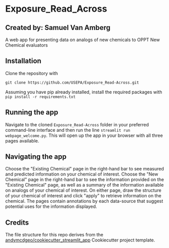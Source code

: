 # Exposure_Read_Across
## Created by: Samuel Van Amberg

A web app for presenting data on analogs of new chemicals to OPPT New Chemical evaluators

## Installation

Clone the repository with 

```
git clone https://github.com/USEPA/Exposure_Read-Across.git

```

Assuming you have pip already installed, install the required packages with `pip install -r requirements.txt`

## Running the app

Navigate to the cloned `Exposure_Read-Across` folder in your preferred command-line interface and then run the line `streamlit run webpage_welcome.py`. This will open up the app in your browser with all three pages available. 

## Navigating the app

Choose the "Existing Chemical" page in the right-hand bar to see measured and predicted information on your chemical of interest. Choose the "New Chemical" page in the right-hand bar to see the information provided on the "Existing Chemical" page, as well as a summary of the information available on analogs of your chemical of interest. On either page, draw the structure of your chemical of interest and click "apply" to retrieve information on the chemical.
The pages contain annotations by each data-source that suggest potential uses for the information displayed.


## Credits

The file structure for this repo derives from the [andymcdgeo/cookiecutter_streamlit_app](https://github.com/andymcdgeo/cookiecutter-streamlit) Cookiecutter project template.
